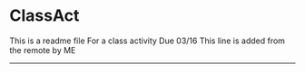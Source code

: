 # ClassAct
This is a readme file
For a class activity
Due 03/16
This line is added from the remote by ME
**********